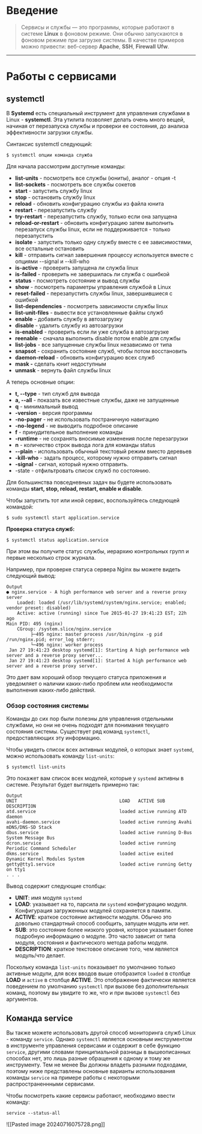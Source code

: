 # Введение 

> Сервисы и службы — это программы, которые работают в системе **Linux** в фоновом режиме. Они обычно запускаются в фоновом режиме при загрузке системы. В качестве примеров можно привести: веб-сервер **Apache**, **SSH**, **Firewall** **Ufw**.

---

# Работы с сервисами

## systemctl

В **Systemd** есть специальный инструмент для управления службами в Linux - **systemctl**. Эта утилита позволяет делать очень много вещей, начиная от перезапуска службы и проверки ее состояния, до анализа эффективности загрузки службы.

Синтаксис systemctl следующий:
``` 
$ systemctl опции команда служба
```
Для начала рассмотрим доступные команды:

- **list-units** - посмотреть все службы (юниты), аналог - опция -t
- **list-sockets** - посмотреть все службы сокетов
- **start** - запустить службу linux
- **stop** - остановить службу linux
- **reload** - обновить конфигурацию службы из файла юнита
- **restart** - перезапустить службу
- **try-restart** - перезапустить службу, только если она запущена
- **reload-or-restart** - обновить конфигурацию затем выполнить перезапуск службы linux, если не поддерживается - только перезапустить
- **isolate** - запустить только одну службу вместе с ее зависимостями, все остальные остановить
- **kill** - отправить сигнал завершения процессу используется вместе с опциями --signal и --kill-who
- **is-active** - проверить запущена ли служба linux
- **is-failed** - проверить не завершилась ли служба с ошибкой
- **status** - посмотреть состояние и вывод службы
- **show** - посмотреть параметры управления службой в Linux
- **reset-failed** - перезапустить службы linux, завершившиеся с ошибкой
- **list-dependencies** - посмотреть зависимости службы linux
- **list-unit-files** - вывести все установленные файлы служб
- **enable** - добавить службу в автозагрузку
- **disable** - удалить службу из автозагрузки
- **is-enabled** - проверить если ли уже служба в автозагрузке
- **reenable** - сначала выполнить disable потом enable для службы
- **list-jobs** - все запущенные службы linux независимо от типа
- **snapsot** - сохранить состояние служб, чтобы потом восстановить
- **daemon-reload** - обновить конфигурацию всех служб
- **mask -** сделать юнит недоступным
- **unmask** - вернуть файл службы linux

А теперь основные опции:

- **t, --type** - тип служб для вывода
- **a, --all** - показать все известные службы, даже не запущенные
- **q** - минимальный вывод
- **-version** - версия программы
- **-no-pager** - не использовать постраничную навигацию
- **-no-legend** - не выводить подробное описание
- **f** - принудительное выполнение команды
- **-runtime** - не сохранять вносимые изменения после перезагрузки
- **n** - количество строк вывода лога для команды status
- **--plain** - использовать обычный текстовый режим вместо деревьев
- **-kill-who** - задать процесс, которому нужно отправить сигнал
- **-signal** - сигнал, который нужно отправить.
- -state - отфильтровать список служб по состоянию.

Для большинства повседневных задач вы будете использовать команды **start, stop, reload, restart, enable и disable**.

Чтобы запустить тот или иной сервис, воспользуйтесь следующей командой:
```
$ sudo systemctl start application.service
```

**Проверка статуса служб:**
``` 
$ systemctl status application.service
```
При этом вы получите статус службы, иерархию контрольных групп и первые несколько строк журнала.

Например, при проверке статуса сервера Nginx вы можете видеть следующий вывод:
``` 
Output
● nginx.service - A high performance web server and a reverse proxy server 
	Loaded: loaded (/usr/lib/systemd/system/nginx.service; enabled; vendor preset: disabled) 
	Active: active (running) since Tue 2015-01-27 19:41:23 EST; 22h ago 
Main PID: 495 (nginx) 
	CGroup: /system.slice/nginx.service
		 ├─495 nginx: master process /usr/bin/nginx -g pid /run/nginx.pid; error_log stderr; 
		 └─496 nginx: worker process 
 Jan 27 19:41:23 desktop systemd[1]: Starting A high performance web server and a reverse proxy server... 
 Jan 27 19:41:23 desktop systemd[1]: Started A high performance web server and a reverse proxy server.
```
Это дает вам хороший обзор текущего статуса приложения и уведомляет о наличии каких-либо проблем или необходимости выполнения каких-либо действий.

### Обзор состояния системы

Команды до сих пор были полезны для управления отдельными службами, но они не очень подходят для понимания текущего состояния системы. Существует ряд команд `systemctl`, предоставляющих эту информацию.

Чтобы увидеть список всех активных модулей, о которых знает `systemd`, можно использовать команду `list-units`:
```
$ systemctl list-units
```
Это покажет вам список всех модулей, которые у `systemd` активны в системе. Результат будет выглядеть примерно так:
```
Output
UNIT                                      LOAD   ACTIVE SUB     DESCRIPTION
atd.service                               loaded active running ATD daemon
avahi-daemon.service                      loaded active running Avahi mDNS/DNS-SD Stack
dbus.service                              loaded active running D-Bus System Message Bus
dcron.service                             loaded active running Periodic Command Scheduler
dkms.service                              loaded active exited  Dynamic Kernel Modules System
getty@tty1.service                        loaded active running Getty on tty1
. . .
```
Вывод содержит следующие столбцы:
- **UNIT**: имя модуля `systemd`
- **LOAD**: указывает на то, парсила ли `systemd` конфигурацию модуля. Конфигурация загруженных модулей сохраняется в памяти.
- **ACTIVE**: краткое состояние активности модуля. Обычно это довольно стандартный способ сообщить, запущен модуль или нет.
- **SUB**: это состояние более низкого уровня, которое указывает более подробную информацию о модуле. Это часто зависит от типа модуля, состояния и фактического метода работы модуля.
- **DESCRIPTION**: краткое текстовое описание того, чем является модуль/что делает.

Поскольку команда `list-units` показывает по умолчанию только активные модули, для всех вводов выше отобразится `loaded` в столбце **LOAD** и `active` в столбце **ACTIVE**. Это отображение фактически является поведением по умолчанию `systemctl` при вызове без дополнительных команд, поэтому вы увидите то же, что и при вызове `systemctl` без аргументов.

## Команда **service**

Вы также можете использовать другой способ мониторинга служб Linux - команду `service`. Однако `systemctl` является основным инструментом в инструменте управления сервисами и содержит в себе функцию `service`, другими словами принципиальной разницы в вышеописанных способах нет, это лишь разные обращения к одному и тому же инструменту. Тем не менее Вы должны владеть разными подходами, поэтому ниже представлены основные варианты использования команды `service` на примере работы с некоторыми распространеннными сервисами.

Чтобы посмотреть какие сервисы работают, необходимо ввести команду: 
```
service --status-all
```
![[Pasted image 20240716075728.png]]
